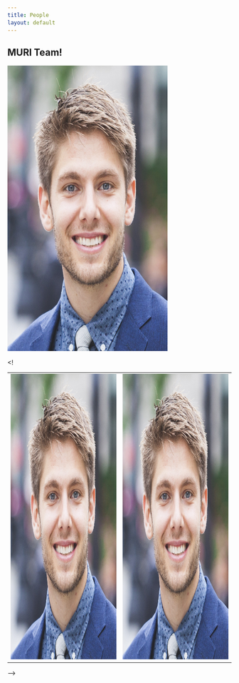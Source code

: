 ```yaml
---
title: People
layout: default
---
```

## MURI Team!

<img src="images/team/bushuk.png" alt=" " width="360" height="640"/>


<!
<table>
  <tr>
    <td>
    <img src="images/team/bushuk.png" width=360px height=640px/>
    </td>
    <td>
       <img src="images/team/bushuk.png" width=360px height=640px/>
    </td>
  </tr>
</table>
-->